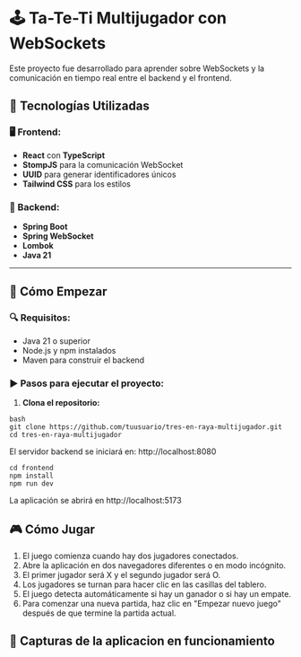 # 🕹️ Ta-Te-Ti Multijugador con WebSockets

Este proyecto fue desarrollado para aprender sobre WebSockets y la comunicación en tiempo real entre el backend y el frontend.

## 🚀 Tecnologías Utilizadas

### 🖥️ Frontend:
- **React** con **TypeScript**
- **StompJS** para la comunicación WebSocket
- **UUID** para generar identificadores únicos
- **Tailwind CSS** para los estilos

### 🔧 Backend:
- **Spring Boot**
- **Spring WebSocket**
- **Lombok**
- **Java 21**

---

## 📌 Cómo Empezar

### 🔍 Requisitos:
- Java 21 o superior
- Node.js y npm instalados
- Maven para construir el backend

### ▶️ Pasos para ejecutar el proyecto:

1. **Clona el repositorio:**
```
bash
git clone https://github.com/tuusuario/tres-en-raya-multijugador.git
cd tres-en-raya-multijugador
```
El servidor backend se iniciará en: http://localhost:8080

```
cd frontend
npm install
npm run dev
```
La aplicación se abrirá en http://localhost:5173

## 🎮 Cómo Jugar
1. El juego comienza cuando hay dos jugadores conectados.
2. Abre la aplicación en dos navegadores diferentes o en modo incógnito.
3. El primer jugador será X y el segundo jugador será O.
4. Los jugadores se turnan para hacer clic en las casillas del tablero.
5. El juego detecta automáticamente si hay un ganador o si hay un empate.
6. Para comenzar una nueva partida, haz clic en "Empezar nuevo juego" después de que termine la partida actual.

## 📸 Capturas de la aplicacion en funcionamiento
